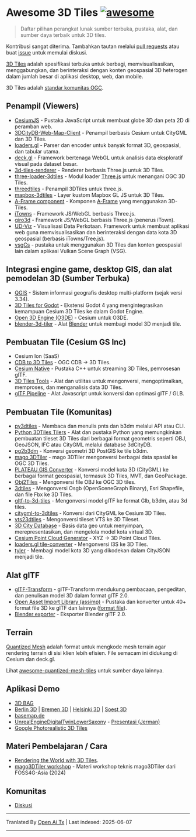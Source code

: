 # Awesome 3D Tiles [![awesome](https://cdn.rawgit.com/sindresorhus/awesome/d7305f38d29fed78fa85652e3a63e154dd8e8829/media/badge.svg)](https://github.com/sindresorhus/awesome)

> Daftar pilihan perangkat lunak sumber terbuka, pustaka, alat, dan sumber daya terbaik untuk 3D tiles.

Kontribusi sangat diterima. Tambahkan tautan melalui [pull requests](https://github.com/pka/awesome-3d-tiles/pulls) atau buat [issue](https://github.com/pka/awesome-3d-tiles/issues) untuk memulai diskusi.

[3D Tiles](https://github.com/CesiumGS/3d-tiles) adalah spesifikasi terbuka untuk berbagi, memvisualisasikan, menggabungkan, dan berinteraksi dengan konten geospasial 3D heterogen dalam jumlah besar di aplikasi desktop, web, dan mobile.

3D Tiles adalah [standar komunitas OGC](https://www.ogc.org/standard/3dtiles/).

## Penampil (Viewers)

* [CesiumJS](https://github.com/CesiumGS/cesium) - Pustaka JavaScript untuk membuat globe 3D dan peta 2D di peramban web.
* [3DCityDB-Web-Map-Client](https://github.com/3dcitydb/3dcitydb-web-map) - Penampil berbasis Cesium untuk CityGML dan 3D Tiles.
* [loaders.gl](https://loaders.gl/docs/specifications/category-3d-tiles) - Parser dan encoder untuk banyak format 3D, geospasial, dan tabular utama.
* [deck.gl](https://deck.gl/docs/api-reference/geo-layers/tile-3d-layer) - Framework bertenaga WebGL untuk analisis data eksploratif visual pada dataset besar.
* [3d-tiles-renderer](https://github.com/NASA-AMMOS/3DTilesRendererJS) - Renderer berbasis Three.js untuk 3D Tiles.
* [three-loader-3dtiles](https://github.com/nytimes/three-loader-3dtiles) - Modul loader [Three.js](https://threejs.org/) untuk menangani OGC 3D Tiles.
* [threedtiles](https://github.com/ebeaufay/3DTilesViewer) - Penampil 3DTiles untuk three.js.
* [mapbox-3dtiles](https://github.com/Geodan/mapbox-3dtiles) - Layer kustom Mapbox GL JS untuk 3D Tiles.
* [A-Frame component](https://github.com/nytimes/aframe-loader-3dtiles-component) - Komponen [A-Frame](https://aframe.io/) yang menggunakan 3D-Tiles.
* [iTowns](https://github.com/iTowns/itowns) - Framework JS/WebGL berbasis Three.js.
* [giro3d](https://gitlab.com/giro3d/giro3d) - Framework JS/WebGL berbasis Three.js (penerus iTown).
* [UD-Viz](https://github.com/VCityTeam/UD-Viz) - Visualisasi Data Perkotaan. Framework untuk membuat aplikasi web guna memvisualisasikan dan berinteraksi dengan data kota 3D geospasial (berbasis iTowns/Tree.js).
* [vsgCs](https://github.com/timoore/vsgCs) - pustaka untuk menggunakan 3D Tiles dan konten geospasial lain dalam aplikasi Vulkan Scene Graph (VSG).

## Integrasi engine game, desktop GIS, dan alat pemodelan 3D (Sumber Terbuka)

* [QGIS](https://www.qgis.org/) - Sistem informasi geografis desktop multi-platform (sejak versi 3.34).
* [3D Tiles for Godot](https://github.com/Battle-Road-Labs/3D-Tiles-For-Godot) - Ekstensi Godot 4 yang mengintegrasikan kemampuan Cesium 3D Tiles ke dalam Godot Engine.
* [Open 3D Engine (O3DE)](https://github.com/CesiumGS/cesium-o3de) - Cesium untuk O3DE.
* [blender-3d-tiler](https://gitee.com/cesium_processing/blender-3d-tiler) - Alat [Blender](https://www.blender.org/) untuk membagi model 3D menjadi tile.

## Pembuatan Tile (Cesium GS Inc)

* Cesium Ion (SaaS)
* [CDB to 3D Tiles](https://github.com/CesiumGS/cdb-to-3dtiles) - OGC CDB → 3D Tiles.
* [Cesium Native](https://github.com/CesiumGS/cesium-native) - Pustaka C++ untuk streaming 3D Tiles, pemrosesan glTF.
* [3D Tiles Tools](https://github.com/CesiumGS/3d-tiles-tools) - Alat dan utilitas untuk mengonversi, mengoptimalkan, memproses, dan menganalisis data 3D Tiles.
* [glTF Pipeline](https://github.com/CesiumGS/gltf-pipeline) - Alat Javascript untuk konversi dan optimasi glTF / GLB.

## Pembuatan Tile (Komunitas)

* [py3dtiles](https://gitlab.com/py3dtiles/py3dtiles) - Membaca dan menulis pnts dan b3dm melalui API atau CLI.
* [Python 3DTiles Tilers](https://github.com/VCityTeam/py3dtilers) - Alat dan pustaka Python yang memungkinkan pembuatan tileset 3D Tiles dari berbagai format geometris seperti OBJ, GeoJSON, IFC atau CityGML melalui database 3dCityDB.
* [pg2b3dm](https://github.com/Geodan/pg2b3dm) - Konversi geometri 3D PostGIS ke tile b3dm.
* [mago 3DTiler](https://github.com/Gaia3D/mago-3d-tiler) - mago 3DTiler mengonversi berbagai data spasial ke OGC 3D Tiles.
* [PLATEAU GIS Converter](https://github.com/MIERUNE/plateau-gis-converter) - Konversi model kota 3D (CityGML) ke berbagai format geospasial, termasuk 3D Tiles, MVT, dan GeoPackage.
* [Obj2Tiles](https://github.com/OpenDroneMap/Obj2Tiles) - Mengonversi file OBJ ke OGC 3D tiles.
* [3dtiles](https://github.com/fanvanzh/3dtiles) - Mengonversi Osgb (OpenSceneGraph Binary), Esri Shapefile, dan file Fbx ke 3D Tiles.
* [gltf-to-3d-tiles](https://github.com/xuzhusheng/gltf-to-3d-tiles) - Mengonversi model glTF ke format Glb, b3dm, atau 3d tiles.
* [citygml-to-3dtiles](https://github.com/njam/citygml-to-3dtiles) - Konversi dari CityGML ke Cesium 3D Tiles.
* [vts23dtiles](https://github.com/melowntech/vts-tools) - Mengonversi tileset VTS ke 3D Tileset.
* [3D City Database](https://www.3dcitydb.org/) - Basis data geo untuk menyimpan, merepresentasikan, dan mengelola model kota virtual 3D.
* [Cesium Point Cloud Generator](https://github.com/tum-gis/cesium-point-cloud-generator) - XYZ → 3D Point Cloud Tiles.
* [loaders.gl tile-converter](https://loaders.gl/docs/modules/tile-converter/cli-reference/tile-converter) - Mengonversi I3S ke 3D Tiles.
* [tyler](https://github.com/3DGI/tyler) - Membagi model kota 3D yang dikodekan dalam CityJSON menjadi tile.

## Alat glTF

* [glTF-Transform](https://gltf-transform.donmccurdy.com/cli.html) - glTF-Transform mendukung pembacaan, pengeditan, dan penulisan model 3D dalam format glTF 2.0.
* [Open Asset Import Library (assimp)](https://github.com/assimp/assimp) - Pustaka dan konverter untuk 40+ format file 3D ke glTF dan lainnya ([format file](https://github.com/assimp/assimp/blob/master/doc/Fileformats.md)).
* [Blender exporter](https://docs.blender.org/manual/en/latest/addons/import_export/scene_gltf2.html#extensions) - Eksporter Blender glTF 2.0.

## Terrain

[Quantized Mesh](https://github.com/CesiumGS/quantized-mesh) adalah format untuk mengkode mesh terrain agar rendering terrain di sisi klien lebih efisien. File semacam ini didukung di Cesium dan deck.gl.

Lihat [awesome-quantized-mesh-tiles](https://github.com/bertt/awesome-quantized-mesh-tiles#readme) untuk sumber daya lainnya.

## Aplikasi Demo

* [3D BAG](https://3dbag.nl/en/viewer)
* [Berlin 3D](https://berlin.virtualcitymap.de/#) | [Bremen 3D](https://bremen.virtualcitymap.de/#/) | [Helsinki 3D](https://kartta.hel.fi/3d/#/) | [Soest 3D](https://soest.virtualcitymap.de/#/)
* [basemap.de](https://basemap.de/beta/)
* [UnrealEngineDigitalTwinLowerSaxony](https://github.com/JulianMuellerLgln/UnrealEngineDigitalTwinLowerSaxony) - [Presentasi (Jerman)](https://pretalx.com/fossgis2025/talk/8P79JV/)
* [Google Photorealistic 3D Tiles](https://developers.google.com/maps/documentation/tile/3d-tiles)

## Materi Pembelajaran / Cara

* [Rendering the World with 3D Tiles](https://cesium.com/learn/presentations/#rendering-the-world-with-3d-tiles).
* [mago3DTiler workshop](https://github.com/Gaia3D/mago3d-doc/blob/main/foss4g/Table_Of_Contents_En.md) - Materi workshop teknis mago3DTiler dari FOSS4G-Asia (2024)

## Komunitas

* [Diskusi](https://github.com/pka/awesome-3d-tiles/discussions)


---

Tranlated By [Open Ai Tx](https://github.com/OpenAiTx/OpenAiTx) | Last indexed: 2025-06-07

---
